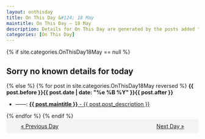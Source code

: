 ```yaml
---
layout: onthisday
title: On This Day &#124; 18 May
maintitle: On This Day — 18 May
description: Details for On This Day are generated by the posts added to the website so the content is subject to changes/updates over time.
categories: [On This Day]
---
```


{% if site.categories.OnThisDay18May == null %}
<h2>Sorry no known details for today</h2>
{% else %}
{% for post in site.categories.OnThisDay18May reversed %}
<strong>{{ post.before }}{{ post.date | date: "%e %B %Y" }}{{ post.after }}</strong>
<ul>
<li> ——: <a class="{{ post.class }}" href="{{ post.url }}"><strong>{{ post.maintitle }}</strong> - {{ post.post_description }}</a></li>
</ul>
{% endfor %}
{% endif %}
<br />
<div style="background-color: #f3f3f3; padding: 10px; border-radius: 5px; text-align: center; display: flex; justify-content: space-evenly;">
<a href="/onthisday/05/05-17">« Previous Day</a>
<span style="visibility:hidden;">[ Visit Leap Year February 29 ]</span>
<a href="/onthisday/05/05-19">Next Day »</a>
</div>
